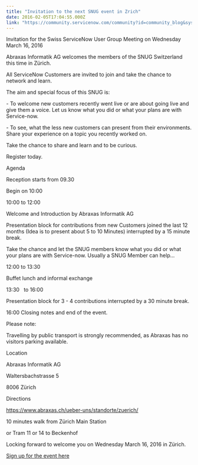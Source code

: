 ```yaml
---
title: "Invitation to the next SNUG event in Zrich"
date: 2016-02-05T17:04:55.000Z
link: "https://community.servicenow.com/community?id=community_blog&sys_id=ecbc6a25dbd0dbc01dcaf3231f961913"
---
```

<p>Invitation for the Swiss ServiceNow User Group Meeting on Wednesday March 16, 2016</p><p></p><p>Abraxas Informatik AG welcomes the members of the SNUG Switzerland this time in Zürich.</p><p>All ServiceNow Customers are invited to join and take the chance to network and learn.</p><p></p><p>The aim and special focus of this SNUG is:</p><p>- To welcome new customers recently went live or are about going live and give them a voice. Let us know what you did or what your plans are with Service-now.</p><p>- To see, what the less new customers can present from their environments. Share your experience on a topic you recently worked on.</p><p></p><p>Take the chance to share and learn and to be curious.</p><p>Register today.</p><p></p><p>Agenda</p><p>Reception starts from 09.30</p><p>Begin on 10:00</p><p>10:00 to 12:00</p><p>Welcome and Introduction by Abraxas Informatik AG</p><p>Presentation block for contributions from new Customers joined the last 12 months (Idea is to present about 5 to 10 Minutes) interrupted by a 15 minute break.</p><p>Take the chance and let the SNUG members know what you did or what your plans are with Service-now. Usually a SNUG Member can help...</p><p></p><p>12:00 to 13:30</p><p>Buffet lunch and informal exchange</p><p></p><p>13:30   to 16:00</p><p>Presentation block for 3 - 4 contributions interrupted by a 30 minute break.</p><p></p><p>16:00 Closing notes and end of the event.</p><p></p><p>Please note:</p><p>Travelling by public transport is strongly recommended, as Abraxas has no visitors parking available.</p><p></p><p>Location</p><p>Abraxas Informatik AG</p><p>Waltersbachstrasse 5</p><p>8006 Zürich</p><p></p><p>Directions</p><p><a title="ww.abraxas.ch/ueber-uns/standorte/zuerich/" href="https://www.abraxas.ch/ueber-uns/standorte/zuerich/">https://www.abraxas.ch/ueber-uns/standorte/zuerich/</a></p><p></p><p>10 minutes walk from Zürich Main Station</p><p>or Tram 11 or 14 to Beckenhof</p><p></p><p>Locking forward to welcome you on Wednesday March 16, 2016 in Zürich.</p><p></p><p><a title="" _jive_internal="true" href="/community?id=community_event&sys_id=6615baa9dbdc5bc0b322f4621f96191c">Sign up for the event here </a></p>
